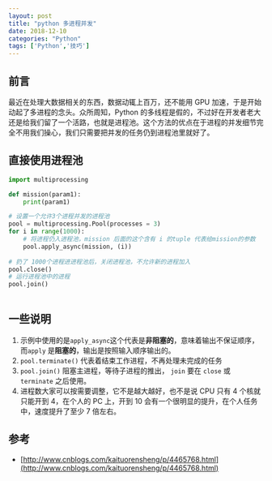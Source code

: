 ```yaml
---
layout: post
title: "python 多进程并发"
date: 2018-12-10
categories: "Python"
tags: ['Python','技巧']
---
```

## 前言
最近在处理大数据相关的东西，数据动辄上百万，还不能用 GPU 加速，于是开始动起了多进程的念头。众所周知，Python 的多线程是假的，不过好在开发者老大还是给我们留了一个活路，也就是进程池。这个方法的优点在于进程的并发细节完全不用我们操心，我们只需要把并发的任务仍到进程池里就好了。
<!--more-->

## 直接使用进程池
```python
import multiprocessing

def mission(param1):
	print(param1)

# 设置一个允许3个进程并发的进程池
pool = multiprocessing.Pool(processes = 3)
for i in range(1000):
	# 将进程仍入进程池，mission 后面的这个含有 i 的tuple 代表给mission的参数
	pool.apply_async(mission, (i))
	
# 扔了 1000个进程进进程池后，关闭进程池，不允许新的进程加入
pool.close()
# 运行进程池中的进程
pool.join()
	
```

## 一些说明
1. 示例中使用的是`apply_async`这个代表是**非阻塞的**，意味着输出不保证顺序，而`apply` 是**阻塞的**，输出是按照输入顺序输出的。
2. `pool.terminate()` 代表着结束工作进程，不再处理未完成的任务
3. `pool.join()` 阻塞主进程，等待子进程的推出， `join` 要在 `close` 或 `terminate` 之后使用。
4. 进程数大家可以按需要调整，它不是越大越好，也不是说 CPU 只有 4 个核就只能开到 4，在个人的 PC 上，开到 10 会有一个很明显的提升，在个人任务中，速度提升了至少 7 倍左右。

## 参考
- [http://www.cnblogs.com/kaituorensheng/p/4465768.html](http://www.cnblogs.com/kaituorensheng/p/4465768.html)
